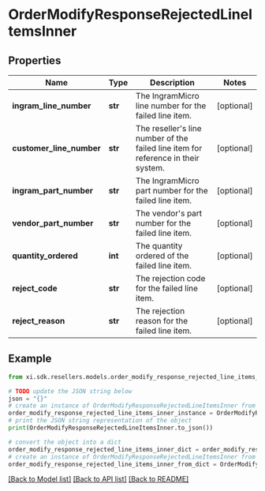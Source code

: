 # OrderModifyResponseRejectedLineItemsInner


## Properties

Name | Type | Description | Notes
------------ | ------------- | ------------- | -------------
**ingram_line_number** | **str** | The IngramMicro line number for the failed line item. | [optional] 
**customer_line_number** | **str** | The reseller&#39;s line number of the failed line item for reference in their system. | [optional] 
**ingram_part_number** | **str** | The IngramMicro part number for the failed line item. | [optional] 
**vendor_part_number** | **str** | The vendor&#39;s part number for the failed line item. | [optional] 
**quantity_ordered** | **int** | The quantity ordered of the failed line item. | [optional] 
**reject_code** | **str** | The rejection code for the failed line item. | [optional] 
**reject_reason** | **str** | The rejection reason for the failed line item. | [optional] 

## Example

```python
from xi.sdk.resellers.models.order_modify_response_rejected_line_items_inner import OrderModifyResponseRejectedLineItemsInner

# TODO update the JSON string below
json = "{}"
# create an instance of OrderModifyResponseRejectedLineItemsInner from a JSON string
order_modify_response_rejected_line_items_inner_instance = OrderModifyResponseRejectedLineItemsInner.from_json(json)
# print the JSON string representation of the object
print(OrderModifyResponseRejectedLineItemsInner.to_json())

# convert the object into a dict
order_modify_response_rejected_line_items_inner_dict = order_modify_response_rejected_line_items_inner_instance.to_dict()
# create an instance of OrderModifyResponseRejectedLineItemsInner from a dict
order_modify_response_rejected_line_items_inner_from_dict = OrderModifyResponseRejectedLineItemsInner.from_dict(order_modify_response_rejected_line_items_inner_dict)
```
[[Back to Model list]](../README.md#documentation-for-models) [[Back to API list]](../README.md#documentation-for-api-endpoints) [[Back to README]](../README.md)


